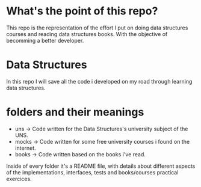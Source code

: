 # What's the point of this repo?

This repo is the representation of the effort I put on doing 
data structures courses and reading data structures books. With
the objective of becomming a better developer.

# Data Structures

In this repo I will save all the code i developed on my road through learning data structures.

# folders and their meanings

* uns -> Code written for the Data Structures's university subject of the UNS.
* mocks -> Code written for some free university courses i found on the internet.
* books -> Code written based on the books i've read.

Inside of every folder it's a README file, with details about different
aspects of the implementations, interfaces, tests and books/courses practical 
exercices.
